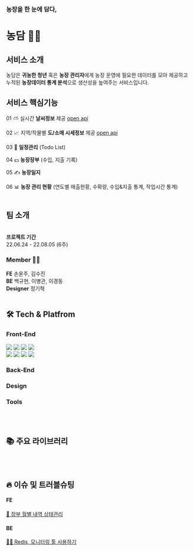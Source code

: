 <h3>농장을 한 눈에 담다,</h3>
<h1>농담 🧑‍🌾</h1>



<h2>서비스 소개</h2>

<span>농담은 <strong>귀농한 청년</strong> 혹은 <strong>농장 관리자</strong>에게 
농장 운영에 필요한 데이터를 모아 제공하고 <br/>
누적된 <strong>농장데이터 통계 분석</strong>으로 생산성을 높여주는 서비스입니다.</span>



<h2>서비스 핵심기능</h2>

01  ⛅️ 실시간 <strong> 날씨정보</strong> 제공 [open api](https://openweathermap.org/api/one-call-api)

02   📈 지역/작물별  <strong>도/소매 시세정보</strong> 제공 [open api](https://www.kamis.or.kr/customer/reference/openapi_list.do?action=detail&boardno=2)

03  📆 <strong>일정관리</strong> (Todo List) 

04 💵 <strong>농장장부</strong> (수입, 지출 기록)

05   ✍️ <strong>농장일지</strong>

06 📊 <strong>농장 관리 현황</strong> (연도별 매출현황, 수확량, 수입&지출 통계, 작업시간 통계)
<br/><br/>
<h2>팀 소개</h2>
<br/>
<strong>프로젝트 기간</strong> <br/> 22.06.24 - 22.08.05 (6주)


<h3>Member 🧑‍💻 </h3>
	
<strong>FE</strong> 	손윤주, 김수진	<br/>
<strong>BE</strong> 	백규현, 이병관, 이경동<br/>
<strong>Designer</strong>	정기혁	
<br/><br/>
<h2>🛠 Tech & Platfrom</h2>

<h3>Front-End </h3>
<div>
<img src="https://img.shields.io/badge/react-61DAFB?style=for-the-badge&logo=react&logoColor=black"> 
<img src="https://img.shields.io/badge/React Router-CA4245?style=for-the-badge&logo=React Router&logoColor=white">
<img src="https://img.shields.io/badge/JavaScript-F7DF1E?style=for-the-badge&logo=JavaScript&logoColor=black"> 
<img src="https://img.shields.io/badge/redux-764ABC?style=for-the-badge&logo=redux&logoColor=white"> 
</div>

<div>
<img src="https://img.shields.io/badge/styled-components-DB7093?style=for-the-badge&logo=styled-components&logoColor=white"> 
<img src="https://img.shields.io/badge/html-E34F26?style=for-the-badge&logo=html&logoColor=white"> 
<img src="https://img.shields.io/badge/css-1572B6?style=for-the-badge&logo=css&logoColor=white"> 
<img src="https://img.shields.io/badge/Amazon S3-569A31?style=for-the-badge&logo=Amazon S3&logoColor=white"> 	
</div>
<h3>Back-End </h3>
<h3>Design </h3>
<h3>Tools</h3>

<br/><br/>
<h2>📚 주요 라이브러리</h2>

<br/><br/>
<h2>🔥 이슈 및 트러블슈팅</h2>
<h4>FE</h4>
 <a href="https://rumbling-dentist-55b.notion.site/6f31e9608c1f4bc4a791eb850e4d8dca" > 📒 장부 월별 내역 상태관리</a><br/>
 <h4>BE</h4>
<a href="https://elegant-burglar-a24.notion.site/BackEnd-TroubleShooting-56f5d95764af4b80a9818352013cc307"> 👨‍🔧 Redis, 모니터링 툴 사용하기</a>
